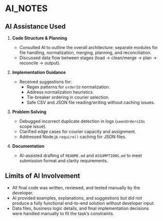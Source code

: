 # AI_NOTES

## AI Assistance Used

1. **Code Structure & Planning**

   - Consulted AI to outline the overall architecture: separate modules for file handling, normalization, merging, planning, and reconciliation.
   - Discussed data flow between stages (load → clean/merge → plan → reconcile → output).

2. **Implementation Guidance**

   - Received suggestions for:
     - Regex patterns for `orderId` normalization.
     - Address normalization heuristics.
     - Tie-breaker ordering in courier selection.
     - Safe CSV and JSON file reading/writing without caching issues.

3. **Problem Solving**

   - Debugged incorrect duplicate detection in logs (`seenOrdersIds` scope issue).
   - Clarified edge cases for courier capacity and assignment.
   - Addressed Node.js `require()` caching for JSON files.

4. **Documentation**
   - AI-assisted drafting of `README.md` and `ASSUMPTIONS.md` to meet submission format and clarity requirements.

## Limits of AI Involvement

- All final code was written, reviewed, and tested manually by the developer.
- AI provided examples, explanations, and suggestions but did not produce a fully functional end-to-end solution without developer input.
- Data files, business logic details, and final implementation decisions were handled manually to fit the task’s constraints.
